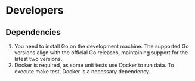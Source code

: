# Developers

## Dependencies

1. You need to install Go on the development machine. The supported Go versions align with the official Go releases, maintaining support for the latest two versions.
1. Docker is required, as some unit tests use Docker to run data. To execute make test, Docker is a necessary dependency.
